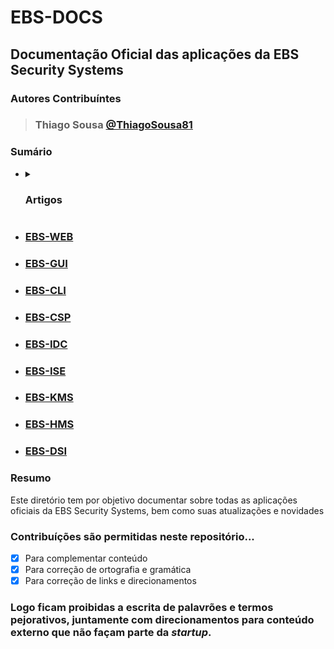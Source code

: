 # EBS-DOCS
## Documentação Oficial das aplicações da EBS Security Systems
### Autores Contribuíntes
> ### Thiago Sousa [@ThiagoSousa81](https://github.com/thiagosousa81)

### Sumário<br>

- <details><summary><h3>Artigos</h3></summary>

  - [Estúdio Construtuor de Encriptação](https://github.com/EBS-Security-Systems/EBS-Docs/blob/main/Plano%20de%20pesquisa%20-%20Est%C3%BAdio%20Construtor%20de%20Encripta%C3%A7%C3%A3o.pdf)
  - [Empreendedorismo com EBS. 2022](https://github.com/EBS-Security-Systems/EBS-Docs/blob/main/Plano%20de%20pesquisa%20-%20Empreendedorismo%20com%20EBS.pdf)

  </details>
- ### [EBS-WEB](https://github.com/EBS-Security-Systems/EBS-Docs/blob/main/docs/EBS-WEB.md)
- ### [EBS-GUI](https://github.com/EBS-Security-Systems/EBS-Docs/blob/main/docs/EBS-GUI.md)
- ### [EBS-CLI](https://github.com/EBS-Security-Systems/EBS-Docs/blob/main/docs/EBS-CLI.md)
- ### [EBS-CSP](https://github.com/EBS-Security-Systems/EBS-Docs/blob/main/docs/EBS-CSP.md)
- ### [EBS-IDC](https://github.com/EBS-Security-Systems/EBS-Docs/blob/main/docs/EBS-IDC.md)
- ### [EBS-ISE](https://github.com/EBS-Security-Systems/EBS-Docs/blob/main/docs/EBS-ISE.md)
- ### [EBS-KMS](https://github.com/EBS-Security-Systems/EBS-Docs/blob/main/docs/EBS-KMS.md)
- ### [EBS-HMS](https://github.com/EBS-Security-Systems/EBS-Docs/blob/main/docs/EBS-HMS.md)
- ### [EBS-DSI](https://github.com/EBS-Security-Systems/EBS-Docs/blob/main/docs/EBS-DSI.md)

### Resumo
<p>Este diretório tem por objetivo documentar sobre todas as aplicações oficiais da EBS Security Systems, bem como suas atualizações e novidades</p>

### Contribuíções são permitidas neste repositório...<br>
- [x] Para complementar conteúdo
- [x] Para correção de ortografia e gramática
- [x] Para correção de links e direcionamentos

### Logo ficam proibidas a escrita de palavrões e termos pejorativos, juntamente com direcionamentos para conteúdo externo que não façam parte da <i>startup</i>.
